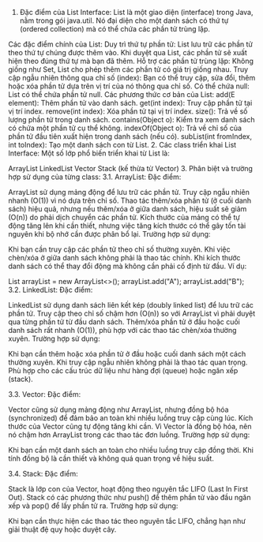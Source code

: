 1. Đặc điểm của List Interface:
   List là một giao diện (interface) trong Java, nằm trong gói java.util. Nó đại diện cho một danh sách có thứ tự (ordered collection) mà có thể chứa các phần tử trùng lặp.

Các đặc điểm chính của List:
Duy trì thứ tự phần tử: List lưu trữ các phần tử theo thứ tự chúng được thêm vào. Khi duyệt qua List, các phần tử sẽ xuất hiện theo đúng thứ tự mà bạn đã thêm.
Hỗ trợ các phần tử trùng lặp: Không giống như Set, List cho phép thêm các phần tử có giá trị giống nhau.
Truy cập ngẫu nhiên thông qua chỉ số (index): Bạn có thể truy cập, sửa đổi, thêm hoặc xóa phần tử dựa trên vị trí của nó thông qua chỉ số.
Có thể chứa null: List có thể chứa phần tử null.
Các phương thức cơ bản của List:
add(E element): Thêm phần tử vào danh sách.
get(int index): Truy cập phần tử tại vị trí index.
remove(int index): Xóa phần tử tại vị trí index.
size(): Trả về số lượng phần tử trong danh sách.
contains(Object o): Kiểm tra xem danh sách có chứa một phần tử cụ thể không.
indexOf(Object o): Trả về chỉ số của phần tử đầu tiên xuất hiện trong danh sách (nếu có).
subList(int fromIndex, int toIndex): Tạo một danh sách con từ List.
2. Các class triển khai List Interface:
   Một số lớp phổ biến triển khai từ List là:

ArrayList
LinkedList
Vector
Stack (kế thừa từ Vector)
3. Phân biệt và trường hợp sử dụng của từng class:
   3.1. ArrayList:
   Đặc điểm:

ArrayList sử dụng mảng động để lưu trữ các phần tử.
Truy cập ngẫu nhiên nhanh (O(1)) vì nó dựa trên chỉ số.
Thao tác thêm/xóa phần tử (ở cuối danh sách) hiệu quả, nhưng nếu thêm/xóa ở giữa danh sách, hiệu suất sẽ giảm (O(n)) do phải dịch chuyển các phần tử.
Kích thước của mảng có thể tự động tăng lên khi cần thiết, nhưng việc tăng kích thước có thể gây tốn tài nguyên khi bộ nhớ cần được phân bổ lại.
Trường hợp sử dụng:

Khi bạn cần truy cập các phần tử theo chỉ số thường xuyên.
Khi việc chèn/xóa ở giữa danh sách không phải là thao tác chính.
Khi kích thước danh sách có thể thay đổi động mà không cần phải cố định từ đầu.
Ví dụ:


List<String> arrayList = new ArrayList<>();
arrayList.add("A");
arrayList.add("B");
3.2. LinkedList:
Đặc điểm:

LinkedList sử dụng danh sách liên kết kép (doubly linked list) để lưu trữ các phần tử.
Truy cập theo chỉ số chậm hơn (O(n)) so với ArrayList vì phải duyệt qua từng phần tử từ đầu danh sách.
Thêm/xóa phần tử ở đầu hoặc cuối danh sách rất nhanh (O(1)), phù hợp với các thao tác chèn/xóa thường xuyên.
Trường hợp sử dụng:

Khi bạn cần thêm hoặc xóa phần tử ở đầu hoặc cuối danh sách một cách thường xuyên.
Khi truy cập ngẫu nhiên không phải là thao tác quan trọng.
Phù hợp cho các cấu trúc dữ liệu như hàng đợi (queue) hoặc ngăn xếp (stack).



3.3. Vector:
Đặc điểm:

Vector cũng sử dụng mảng động như ArrayList, nhưng đồng bộ hóa (synchronized) để đảm bảo an toàn khi nhiều luồng truy cập cùng lúc.
Kích thước của Vector cũng tự động tăng khi cần.
Vì Vector là đồng bộ hóa, nên nó chậm hơn ArrayList trong các thao tác đơn luồng.
Trường hợp sử dụng:

Khi bạn cần một danh sách an toàn cho nhiều luồng truy cập đồng thời.
Khi tính đồng bộ là cần thiết và không quá quan trọng về hiệu suất.


3.4. Stack:
Đặc điểm:

Stack là lớp con của Vector, hoạt động theo nguyên tắc LIFO (Last In First Out).
Stack có các phương thức như push() để thêm phần tử vào đầu ngăn xếp và pop() để lấy phần tử ra.
Trường hợp sử dụng:

Khi bạn cần thực hiện các thao tác theo nguyên tắc LIFO, chẳng hạn như giải thuật đệ quy hoặc duyệt cây.
